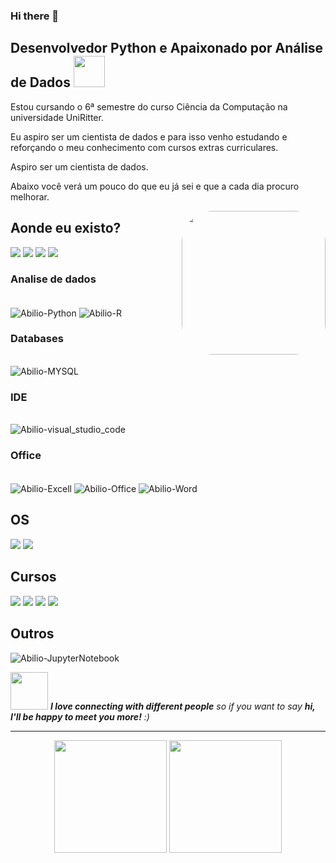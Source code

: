 ### Hi there 👋

<!--
**cientistaabilio/cientistaabilio** is a ✨ _special_ ✨ repository because its `README.md` (this file) appears on your GitHub profile.

Here are some ideas to get you started:

- 🔭 I’m currently working on ...
- 🌱 I’m currently learning ...
- 👯 I’m looking to collaborate on ...
- 🤔 I’m looking for help with ...
- 💬 Ask me about ...
- 📫 How to reach me: ...
- 😄 Pronouns: ...
- ⚡ Fun fact: ...
-->
## Desenvolvedor Python e Apaixonado por Análise de Dados <img src="https://media.giphy.com/media/12oufCB0MyZ1Go/giphy.gif" width="50"></h2>
<p>Estou cursando o 6ª semestre do curso Ciência da Computação na universidade UniRitter.</p>
<p>Eu aspiro ser um cientista de dados e para isso venho estudando e reforçando o meu conhecimento com cursos extras curriculares.</p>
<p>Aspiro ser um cientista de dados.</p>
<p>Abaixo você verá um pouco do que eu já sei e que a cada dia procuro melhorar.</p>
<img align="right" style="border-radius:50px;" src="https://media.giphy.com/media/M9gbBd9nbDrOTu1Mqx/giphy.gif" width="230">

  <h2>Aonde eu existo?</h2>
<div style="display: inline_block">  
 	
 <a href="https://github.com/cientistaabilio" target="_blank"><img src="https://img.shields.io/badge/GitHub-100000?style=for-the-badge&logo=github&logoColor=white" target="_blank"></a> 
  <a href = "mailto:datascientistabilio@gmail.com"><img src="https://img.shields.io/badge/-Gmail-%23333?style=for-the-badge&logo=gmail&logoColor=white" target="_blank"></a>
  <a href = "https://api.whatsapp.com/send?phone=5551981888403&text=Obrigado por entrar em contato, você pode falar com o Abilio através deste zap.">
  <img src="https://img.shields.io/badge/WhatsApp-25D366?style=for-the-badge&logo=whatsapp&logoColor=white" target="_blank"></a>
  <a href="https://www.linkedin.com/in/abiliofernandes/" target="_blank"><img src="https://img.shields.io/badge/-LinkedIn-%230077B5?style=for-the-badge&logo=linkedin&logoColor=white" target="_blank"></a> 
  </div>
  
  
  <h3>Analise de dados</h3>
  <div style="display: inline_block"><br>
  <img align="center" alt="Abilio-Python" src="https://img.shields.io/badge/Python-FFD43B?style=for-the-badge&logo=python&logoColor=darkgreen">
  <img align="center" alt="Abilio-R" src="https://img.shields.io/badge/R-276DC3?style=for-the-badge&logo=r&logoColor=white">
  <!--<img align="center" alt="Abilio-Power_BI" src="https://img.shields.io/badge/PowerBI-F2C811?style=for-the-badge&logo=Power%20BI&logoColor=white">-->
  <!--<img align="center" alt="Abilio-Tensor Flow" src="https://img.shields.io/badge/TensorFlow-FF6F00?style=for-the-badge&logo=TensorFlow&logoColor=white">-->
  <!--<img align="center" alt="Abilio-Scikit Learn" src="https://img.shields.io/badge/scikit_learn-F7931E?style=for-the-badge&logo=scikit-learn&logoColor=white">-->
  <!--<img align="center" alt="Abilio-SciPy" src="https://img.shields.io/badge/SciPy-654FF0?style=for-the-badge&logo=SciPy&logoColor=white">-->
  <!--<img align="center" alt="Abilio-Numpy" src="https://img.shields.io/badge/Numpy-777BB4?style=for-the-badge&logo=numpy&logoColor=white">-->
  <!--<img align="center" alt="Abilio-Pandas" src="https://img.shields.io/badge/Pandas-2C2D72?style=for-the-badge&logo=pandas&logoColor=white">-->
  <!--<img align="center" alt="Abilio-Pytorch" src="https://img.shields.io/badge/PyTorch-EE4C2C?style=for-the-badge&logo=PyTorch&logoColor=white"> -->
    
  </div>
  <h3>Databases</h3>
  <div style="display: inline_block"><br>
    	<img align="center" alt="Abilio-MYSQL" src="https://img.shields.io/badge/MySQL-00000F?style=for-the-badge&logo=mysql&logoColor=white">
      <!-- <img align="center" alt="Abilio-POSTGRESQL" src="https://img.shields.io/badge/PostgreSQL-316192?style=for-the-badge&logo=postgresql&logoColor=white">
       <img align="center" alt="Abilio-SQLITE" src="https://img.shields.io/badge/SQLite-07405E?style=for-the-badge&logo=sqlite&logoColor=white">
       <img align="center" alt="Abilio-MONGO" src="https://img.shields.io/badge/MongoDB-4EA94B?style=for-the-badge&logo=mongodb&logoColor=white">-->
  </div>
  
  <h3>IDE</h3>
  <div style="display: inline_block"><br>
  <img align="center" alt="Abilio-visual_studio_code" src="https://img.shields.io/badge/Visual_Studio_Code-0078D4?style=for-the-badge&logo=visual%20studio%20code&logoColor=white">
  <!--<img align="center" alt="Abilio-visual_studio_code" src="https://img.shields.io/badge/sublime_text-%23575757.svg?&style=for-the-badge&logo=sublime-text&logoColor=important">
   <img align="center" alt="Abilio-visual_studio_code" src="https://img.shields.io/badge/PyCharm-000000.svg?&style=for-the-badge&logo=PyCharm&logoColor=white">
   <img align="center" alt="Abilio-visual_studio_code" src="https://img.shields.io/badge/Colab-F9AB00?style=for-the-badge&logo=googlecolab&color=525252">-->
    </div>
  <h3>Office</h3>
  <div style="display: inline_block"><br>
  <img align="center" alt="Abilio-Excell" src="https://img.shields.io/badge/Microsoft_Excel-217346?style=for-the-badge&logo=microsoft-excel&logoColor=white">
  <img align="center" alt="Abilio-Office" src="https://img.shields.io/badge/Microsoft_Office-D83B01?style=for-the-badge&logo=microsoft-office&logoColor=white">
  <img align="center" alt="Abilio-Word" src="https://img.shields.io/badge/Microsoft_Word-2B579A?style=for-the-badge&logo=microsoft-word&logoColor=white">
  </div>

  <h2> OS</h2>
  <div style="display: inline_block">  
  <img src="https://img.shields.io/badge/Windows-0078D6?style=for-the-badge&logo=windows&logoColor=white" target="_blank">
  <img src="https://img.shields.io/badge/Ubuntu-E95420?style=for-the-badge&logo=ubuntu&logoColor=white" target="_blank">
  <!--<img src="https://img.shields.io/badge/Windows_XP-003399?style=for-the-badge&logo=windows-xp&logoColor=white" target="_blank">-->
  </div>

  <!--
  <h2>Desenvolvimento web</h2>
  <div style="display: inline_block"><br>
 
  <img align="center" alt="Abilio-Java" src="https://img.shields.io/badge/Java-ED8B00?style=for-the-badge&logo=java&logoColor=white">
  <img align="center" alt="Abilio-Node" src="https://img.shields.io/badge/Node.js-43853D?style=for-the-badge&logo=node.js&logoColor=white">
  <img align="center" alt="Abilio-html5" src="https://img.shields.io/badge/HTML5-E34F26?style=for-the-badge&logo=html5&logoColor=white">
  
  <img align="center" alt="Abilio-Boostrap" src="https://img.shields.io/badge/Bootstrap-563D7C?style=for-the-badge&logo=bootstrap&logoColor=white">
  <img align="center" alt="Abilio-Xammp" src="https://img.shields.io/badge/Xampp-F37623?style=for-the-badge&logo=xampp&logoColor=white">
  <img align="center" alt="Abilio-Google_Analytics" src="https://img.shields.io/badge/Google%20Analytics-E37400?style=for-the-badge&logo=google%20analytics&logoColor=white">
  <img align="center" alt="Abilio-Blogger" src="https://img.shields.io/badge/Blogger-FF5722?style=for-the-badge&logo=blogger&logoColor=white">
	<img align="center" alt="Abilio-wordpress" src="https://img.shields.io/badge/Wordpress-21759B?style=for-the-badge&logo=wordpress&logoColor=white">
  </div>
  -->
  
  <h2>Cursos</h2>
  <div style="display: inline_block"> 
  <img src="https://img.shields.io/badge/Coursera-0056D2?style=for-the-badge&logo=Coursera&logoColor=white" target="_blank">
	<img src="https://img.shields.io/badge/Udacity-grey?style=for-the-badge&logo=udacity&logoColor=#5FCFEE" target="_blank">
	<img src="https://img.shields.io/badge/free%20code%20camp-27273D?style=for-the-badge&logo=freecodecamp&logoColor=white" target="_blank">
	<img src="https://img.shields.io/badge/Udemy-EC5252?style=for-the-badge&logo=Udemy&logoColor=white" target="_blank">
  
  <h2>Outros</h2>
  <div style="display: inline_block"> 
	<img align="center" alt="Abilio-JupyterNotebook" src="https://img.shields.io/badge/Jupyter-F37626.svg?&style=for-the-badge&logo=Jupyter&logoColor=white">
	  <!--
  <img src="https://img.shields.io/badge/AMD-Ryzen_7_3800X-ED1C24?style=for-the-badge&logo=amd&logoColor=white" target="_blank">
  <img src="https://img.shields.io/badge/Spotify-1ED760?&style=for-the-badge&logo=spotify&logoColor=white" target="_blank">
  <img src="https://img.shields.io/badge/Google_chrome-4285F4?style=for-the-badge&logo=Google-chrome&logoColor=white" target="_blank">
	<img src="https://img.shields.io/badge/Firefox_Browser-FF7139?style=for-the-badge&logo=Firefox-Browser&logoColor=white" target="_blank">
	<img src="https://img.shields.io/badge/Microsoft_Edge-0078D7?style=for-the-badge&logo=Microsoft-edge&logoColor=white" target="_blank">
	<img src="https://img.shields.io/badge/Opera-FF1B2D?style=for-the-badge&logo=Opera&logoColor=white" target="_blank">
  <img src="https://img.shields.io/badge/acer-laptop-83B81A?style=for-the-badge&logo=acer&logoColor=white" target="_blank">-->
  </div>
  
	  
	

<img src="https://media.giphy.com/media/LnQjpWaON8nhr21vNW/giphy.gif" width="60"> <em><b>I love connecting with different people</b> so if you want to say <b>hi, I'll be happy to meet you more!</b> :)</em>

---
<div align="center">
	<a href="https://github.com/cientistabilio"></a>
  <img height="180em" src="https://github-readme-stats.vercel.app/api?username=cientistaabilio&show_icons=true&theme=dracula&include_all_commits=true&count_private=true"/>
  <img height="180em" src="https://github-readme-stats.vercel.app/api/top-langs/?username=cientistaabilio&layout=compact&langs_count=8&theme=outrun"/>
</div>

